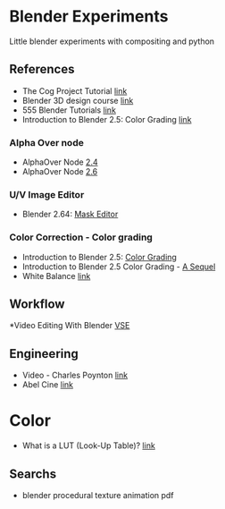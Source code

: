 # Blender Experiments

Little blender experiments with compositing and python

## References

* The Cog Project Tutorial [link](http://www.cogfilms.com/tutorials.html)
* Blender 3D design course [link](http://gryllus.net/Blender/3D.html)
* 555 Blender Tutorials [link](http://filmmakeriq.com/2009/04/555-blender-tutorials/)
* Introduction to Blender 2.5: Color Grading [link](https://www.packtpub.com/books/content/introduction-blender-25-color-grading)

### Alpha Over node
 * AlphaOver Node  [2.4](http://wiki.blender.org/index.php/Doc:2.4/Manual/Composite_Nodes/Types/Color#AlphaOver_Node)
 * AlphaOver Node [2.6](http://www.blender.org/manual/composite_nodes/types/color/alpha_over.html)
 
### U/V Image Editor
* Blender 2.64:  [Mask Editor](http://wiki.blender.org/index.php/Dev:Ref/Release_Notes/2.64/Mask_Editor)


### Color Correction -  Color grading
* Introduction to Blender 2.5: [Color Grading](https://www.packtpub.com/books/content/introduction-blender-25-color-grading)
* Introduction to Blender 2.5 Color Grading - [A Sequel](https://www.packtpub.com/books/content/introduction-blender-25-color-grading-sequel)
* White Balance [link](http://www.luceri.it/2011/04/white-balance-with-blender)


## Workflow
*Video Editing With Blender [VSE](http://monochrome.sutic.nu/2010/06/14/video-editing-with-blender.html)

## Engineering
* Video - Charles Poynton [link](http://www.poynton.com/Poynton-video-eng.html)
* Abel Cine [link](http://training.abelcine.com/workshops/dit-and-engineering-workshops/)

# Color

* What is a LUT (Look-Up Table)? [link](http://wolfcrow.com/blog/what-is-a-lut-look-up-table/)


## Searchs

* blender procedural texture animation pdf
